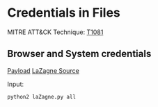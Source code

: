 # Credentials in Files

MITRE ATT&CK Technique: [T1081](https://attack.mitre.org/wiki/Technique/T1081)

## Browser and System credentials

[Payload](/Mac/Payloads/Credentials_in_Files/LaZagne/laZagne.py)
[LaZagne Source](https://github.com/AlessandroZ/LaZagne)

Input:

    python2 laZagne.py all
